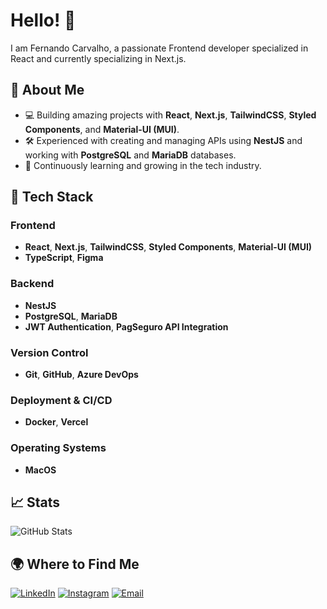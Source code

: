 # Hello! 👋
I am Fernando Carvalho, a passionate Frontend developer specialized in React and currently specializing in Next.js.

## 🌟 About Me
- 💻 Building amazing projects with **React**, **Next.js**, **TailwindCSS**, **Styled Components**, and **Material-UI (MUI)**.
- 🛠 Experienced with creating and managing APIs using **NestJS** and working with **PostgreSQL** and **MariaDB** databases.
- 🚀 Continuously learning and growing in the tech industry.

## 🧰 Tech Stack

### **Frontend**
- **React**, **Next.js**, **TailwindCSS**, **Styled Components**, **Material-UI (MUI)**
- **TypeScript**, **Figma**

### **Backend**
- **NestJS**
- **PostgreSQL**, **MariaDB**
- **JWT Authentication**, **PagSeguro API Integration**

### **Version Control**
- **Git**, **GitHub**, **Azure DevOps**

### **Deployment & CI/CD**
- **Docker**, **Vercel**

### **Operating Systems**
- **MacOS**

## 📈 Stats
![GitHub Stats](https://github-readme-stats.vercel.app/api?username=FernandoLCarvalho&show_icons=true&theme=radical)

## 🌍 Where to Find Me
[![LinkedIn](https://img.shields.io/badge/-LinkedIn-blue?logo=linkedin&logoColor=white)](https://linkedin.com/in/seu-perfil)
[![Instagram](https://img.shields.io/badge/-Instagram-E4405F?logo=instagram&logoColor=white)](https://www.instagram.com/fernandolcarvalho/)
[![Email](https://img.shields.io/badge/-Email-D14836?logo=gmail&logoColor=white)](mailto:nando_carvalhoo@hotmail.com)
